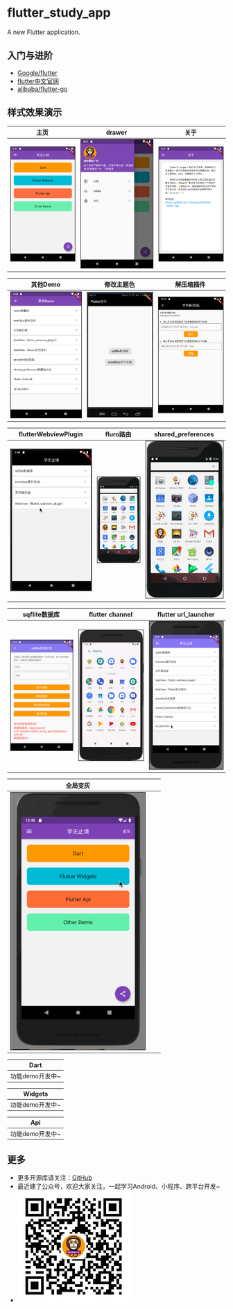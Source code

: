 # flutter_study_app

A new Flutter application.

## 入门与进阶
* [Google/flutter](https://github.com/flutter/flutter)
* [flutter中文官网](https://flutter.cn/)
* [alibaba/flutter-go](https://github.com/alibaba/flutter-go)


## 样式效果演示
|主页|drawer|关于|
|:---:|:---:|:---:|
|<img border="1" src="./screenshots/main.png" width="310" height="auto">|<img border="1" src="./screenshots/drawer.png" width="310" height="auto">|<img border="1" src="./screenshots/about.png" width="310" height="auto">|


|其他Demo|修改主题色|解压缩插件|
|:---:|:---:|:---:|
|<img border="1" src="./screenshots/other.png" width="310" height="auto">|<img border="1" src="./screenshots/gfone.gif" width="310" height="auto">|<img border="1" src="./screenshots/zip.png" width="310" height="auto">|

|flutterWebviewPlugin|fluro路由|shared_preferences|
|:---:|:---:|:---:|
|<img border="1" src="./screenshots/webview.gif" width="310" height="auto">|<img border="1" src="./screenshots/router.gif" width="310" height="auto">|<img border="1" src="./screenshots/shared_preferences.gif" width="310" height="auto">|

|sqflite数据库|flutter channel|flutter url_launcher|
|:---:|:---:|:---:|
|<img border="1" src="./screenshots/sqflite.png" width="310" height="auto">|<img border="1" src="./screenshots/channel.gif" width="310" height="auto">|<img border="1" src="./screenshots/url_launcher.gif" width="310" height="auto">|

|全局变灰|||
|:---:|:---:|:---:|
|<img border="1" src="./screenshots/gray.gif" width="310" height="auto">|||


|Dart|
|:---:|
|功能demo开发中~|

|Widgets|
|:---:|
|功能demo开发中~|

|Api|
|:---:|
|功能demo开发中~|

## 更多
* 更多开源库请关注：[GitHub](https://github.com/ChessLuo)
* 最近建了公众号，欢迎大家关注，一起学习Android、小程序、跨平台开发~
* ![](screenshots/myQrcode.jpg)